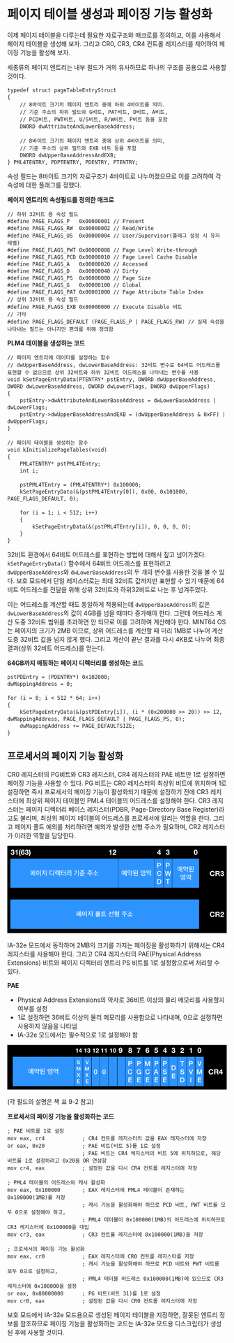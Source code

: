 # 페이지 테이블 생성과 페이징 기능 활성화

이제 페이지 테이블을 다루는데 필요한 자료구조와 매크로를 정의하고, 이를 사용해서 페이지 테이블을 생성해 보자.
그리고 CR0, CR3, CR4 컨트롤 레지스터를 제어하여 페이징 기능을 활성해 보자.

세종류의 페이지 엔트리는 내부 필드가 거의 유사하므로 하나의 구조를 공용으로 사용할 것이다.
```
typedef struct pageTableEntryStruct
{
	// 8바이트 크기의 페이지 엔트리 중에 하위 4바이트를 의미.
	// 기준 주소의 하위 필드와 G비트, PAT비트, D비트, A비트,
	// PCD비트, PWT비트, U/S비트, R/W비트, P비트 등을 포함
	DWORD dwAttributeAndLowerBaseAddress;

	// 8바이트 크기의 페이지 엔트리 중에 상위 4바이트를 의미,
	// 기준 주소의 상위 필드와 EXB 비트 등을 포함
	DWORD dwUpperBaseAddressAndEXB;
} PML4TENTRY, PDPTENTRY, PDENTRY, PTENTRY;
```

속성 필드는 8바이트 크기의 자료구조가 4바이트로 나누어졌으므로 이를 고려하여 각 속성에 대한 플래그를 정했다.

**페이지 엔트리의 속성필드를 정의한 매크로**
```
// 하위 32비트 용 속성 필드
#define PAGE_FLAGS_P   0x00000001 // Present
#define PAGE_FLAGS_RW  0x00000002 // Read/Write
#define PAGE_FLAGS_US  0x00000004 // User/Supervisor(플래그 설정 시 유저 레벨)
#define PAGE_FLAGS_PWT 0x00000008 // Page Level Write-through
#define PAGE_FLAGS_PCD 0x00000010 // Page Level Cache Disable
#define PAGE_FLAGS_A   0x00000020 // Accessed
#define PAGE_FLAGS_D   0x00000040 // Dirty
#define PAGE_FLAGS_PS  0x00000080 // Page Size
#define PAGE_FLAGS_G   0x00000100 // Global
#define PAGE_FLAGS_PAT 0x00001000 // Page Attribute Table Index
// 상위 32비트 용 속성 필드
#define PAGE_FLAGS_EXB 0x80000000 // Execute Disable 비트
// 기타
#define PAGE_FLAGS_DEFAULT (PAGE_FLAGS_P | PAGE_FLAGS_RW) // 실제 속성을 나타내는 필드는 아니지만 편의를 위해 정의함
```

**PLM4 테이블을 생성하는 코드**
```
// 페이지 엔트리에 데이터를 설정하는 함수
// dwUpperBaseAddress, dwLowerBaseAddress: 32비트 변수로 64비트 어드레스를 표현할 수 없으므로 상위 32비트와 하위 32비트 어드레스를 나타내는 변수를 사용
void kSetPageEntryData(PTENTRY* pstEntry, DWORD dwUpperBaseAddress, DWORD dwLowerBaseAddress, DWORD dwLowerFlags, DWORD dwUpperFlags)
{
	pstEntry->dwAttributeAndLowerBaseAddress = dwLowerBaseAddress | dwLowerFlags;
	pstEntry->dwUpperBaseAddressAndEXB = (dwUpperBaseAddress & 0xFF) | dwUpperFlags;
}

// 페이지 테이블을 생성하는 함수
void kInitializePageTables(void)
{
	PML4TENTRY* pstPML4TEntry;
	int i;

	pstPML4TEntry = (PML4TENTRY*) 0x100000;
	kSetPageEntryData(&(pstPML4TEntry[0]), 0x00, 0x101000, PAGE_FLAGS_DEFAULT, 0);

	for (i = 1; i < 512; i++)
	{
		kSetPageEntryData(&(pstPML4TEntry[i]), 0, 0, 0, 0);
	}
}
```

32비트 환경에서 64비트 어드레스를 표현하는 방법에 대해서 짚고 넘어가겠다. `kSetPageEntryData()` 함수에서 64비트 어드레스를 표현하려고 `dwUpperBaseAddress`와 `dwLowerBaseAddress`의 두 개의 변수를 사용한 것을 볼 수 있다. 보호 모드에서 단일 레지스터로는 최대 32비트 값까지만 표현할 수 있기 때문에 64비트 어드레스를 전달을 위해 상위 32비트와 하위32비트로 나눈 후 넘겨주었다.

이는 어드레스를 계산할 때도 동일하게 적용되는데 `dwUpperBaseAddress`의 값은 `dwLowerBaseAddress`의 값이 4GB를 넘을 때마다 증가해야 한다. 그런데 어드레스 계산 도중 32비트 범위를 초과하면 안 되므로 이를 고려하여 계산해야 한다. MINT64 OS는 페이지의 크기가 2MB 이므로, 상위 어드레스를 계산할 때 미리 1MB로 나누어 계산 도중 32비트 값을 넘지 않게 했다. 그리고 계산이 끝난 결과를 다시 4KB로 나누어 최종 결과(상위 32비트 어드레스)를 얻는다.

**64GB까지 매핑하는 페이지 디렉터리를 생성하는 코드**
```
pstPDEntry = (PDENTRY*) 0x102000;
dwMappingAddress = 0;

for (i = 0; i < 512 * 64; i++)
{
	kSetPageEntryData(&(pstPDEntry[i]), (i * (0x200000 >> 20)) >> 12, dwMappingAddress, PAGE_FLAGS_DEFAULT | PAGE_FLAGS_PS, 0);
	dwMappingAddress += PAGE_DEFAULTSIZE;
}
```

## 프로세서의 페이지 기능 활성화

CR0 레지스터의 PG비트와 CR3 레지스터, CR4 레지스터의 PAE 비트만 1로 설정하면 페이징 기능을 사용할 수 있다.
PG 비트는 CR0 레지스터의 최상위 비트에 위치하며 1로 설정하면 즉시 프로세서의 페이징 기능이 활성화되기 때문에 설정하기 전에 CR3 레지스터에 최상위 페이지 테이블인 PML4 테이블의 어드레스를 설정해야 한다.
CR3 레지스터는 페이지 디렉터리 베이스 레지스터(PDBR, Page-Directory Base Register)라고도 불리며, 최상위 페이지 테이블의 어드레스를 프로세서에 알리는 역할을 한다.
그리고 페이지 폴트 예외를 처리하려면  예외가 발생한 선형 주소가 필요하며, CR2 레지스터가 이러한 역할을 담당한다.

![cr3 cr2](/contents/dev/2020/04/22/image/os-study-20-1.png)

IA-32e 모드에서 동작하며 2MB의 크기를 가지는 페이징을 활성화하기 위해서는 CR4 레지스터를 사용해야 한다. 
그리고 CR4 레지스터의 PAE(Physical Address Extensions) 비트와 페이지 디렉터리 엔트리 PS 비트를 1로 설정함으로써 처리할 수 있다.

**PAE**

- Physical Address Extensions의 약자로 36비트 이상의 물리 메모리를 사용할지 여부를 설정
- 1로 설정하면 36비트 이상의 물리 메모리를 사용함으로 나타내며, 0으로 설졍하면 사용하지 않음을 나타냄
- IA-32e 모드에서는 필수적으로 1로 설정해야 함

![cr4](/contents/dev/2020/04/22/image/os-study-20-2.png)

(각 필드의 설명은 책 표 9-2 참고)

**프로세서의 페이징 기능을 활성화하는 코드**
```
; PAE 비트를 1로 설정
mov eax, cr4 			; CR4 컨트롤 레지스터의 값을 EAX 레지스터에 저장
or eax, 0x20 			; PAE 비트(비트 5)를 1로 설정
                        ; PAE 비트는 CR4 레지스터의 비트 5에 위치하므로, 해당 비트를 1로 설정하려고 0x20을 OR 연삼함
mov cr4, eax 			; 설정된 값을 다시 CR4 컨트롤 레지스터에 저장

; PML4 테이블의 어드레스와 캐시 활성화
mov eax, 0x100000       ; EAX 레지스터에 PML4 테이블이 존재하는 0x100000(1MB)를 저장
                        ; 캐시 기능을 활성화해야 하므로 PCD 비트, PWT 비트를 모두 0으로 설정해야 하고,
                        ; PML4 테이블이 0x100000(1MB)의 어드레스에 위치하므로 CR3 레지스터에 0x100000을 대입
mov cr3, eax            ; CR3 컨트롤 레지스터에 0x100000(1MB)을 저장

; 프로세서의 페이징 기능 활성화
mov eax, cr0            ; EAX 레지스터에 CR0 컨트롤 레지스터를 저장
                        ; 캐시 기능을 활성화해야 하므로 PCD 비트와 PWT 비트를 모두 0으로 설정하고,
                        ; PML4 테이블 어드레스 0x100000(1MB)에 있으므로 CR3 레지스터에 0x100000을 설정
or eax, 0x80000000      ; PG 비트(비트 31)를 1로 설정
mov cr0, eax            ; 설정된 값을 다시 CR0 컨트롤 레지스터에 저장
```

보호 모드에서 IA-32e 모드용으로 생성된 페이지 테이블을 지정하면, 잘못된 엔트리 정보를 참조하므로 
페이징 기능을 활성화하는 코드는 IA-32e 모드용 디스크립터가 생성된 후에 사용할 것이다.
